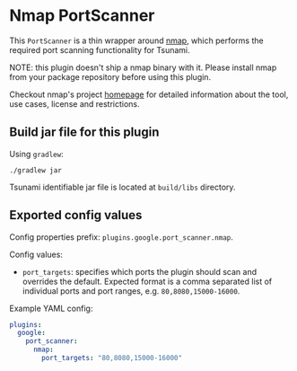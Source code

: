 # Nmap PortScanner

This `PortScanner` is a thin wrapper around [nmap](https://nmap.org), which
performs the required port scanning functionality for Tsunami.

NOTE: this plugin doesn't ship a nmap binary with it. Please install nmap from
your package repository before using this plugin.

Checkout nmap's project [homepage](https://nmap.org) for detailed information
about the tool, use cases, license and restrictions.

## Build jar file for this plugin

Using `gradlew`:

```shell
./gradlew jar
```

Tsunami identifiable jar file is located at `build/libs` directory.

## Exported config values

Config properties prefix: `plugins.google.port_scanner.nmap`.

Config values:

*   `port_targets`: specifies which ports the plugin should scan and overrides
    the default. Expected format is a comma separated list of individual ports
    and port ranges, e.g. `80,8080,15000-16000`.

Example YAML config:

```yaml
plugins:
  google:
    port_scanner:
      nmap:
        port_targets: "80,8080,15000-16000"
```
